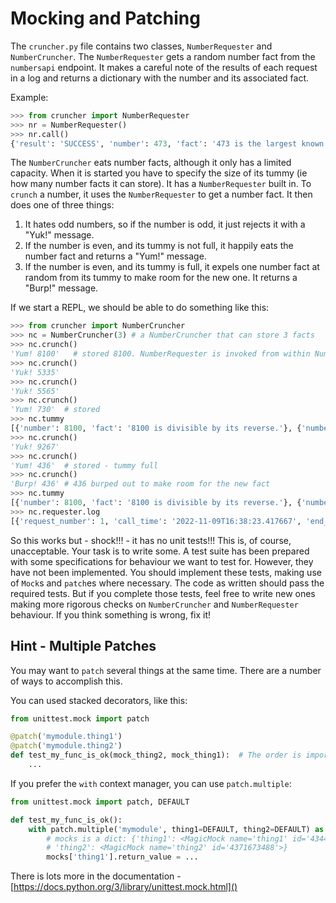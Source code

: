 # Mocking and Patching

The `cruncher.py` file contains two classes, `NumberRequester` and `NumberCruncher`. The `NumberRequester` gets a random number fact from the `numbersapi` endpoint. It makes a careful note of the results of each request in a log and returns a dictionary with the number and its associated fact.

Example:
```python
>>> from cruncher import NumberRequester
>>> nr = NumberRequester()
>>> nr.call()
{'result': 'SUCCESS', 'number': 473, 'fact': '473 is the largest known number whose square and 4^{th} power use different digits.'}
```

The `NumberCruncher` eats number facts, although it only has a limited capacity. When it is started you have to specify the size of its tummy (ie how many number facts it can store). It has a `NumberRequester` built in. To `crunch` a number, it uses the `NumberRequester` to get a number fact. It then does one of three things:
1. It hates odd numbers, so if the number is odd, it just rejects it with a "Yuk!" message.
1. If the number is even, and its tummy is not full, it happily eats the number fact and returns a "Yum!" message.
1. If the number is even, and its tummy is full, it expels one number fact at random from its tummy to make room for the new one. It returns a "Burp!" message.

If we start a REPL, we should be able to do something like this:
```python
>>> from cruncher import NumberCruncher
>>> nc = NumberCruncher(3) # a NumberCruncher that can store 3 facts
>>> nc.crunch()
'Yum! 8100'   # stored 8100. NumberRequester is invoked from within NumberCruncher
>>> nc.crunch()
'Yuk! 5335'
>>> nc.crunch()
'Yuk! 5565'
>>> nc.crunch()
'Yum! 730'  # stored
>>> nc.tummy
[{'number': 8100, 'fact': '8100 is divisible by its reverse.'}, {'number': 730, 'fact': '730 is the number of connected bipartite graphs with 9 vertices.'}]
>>> nc.crunch()
'Yuk! 9267'
>>> nc.crunch()
'Yum! 436'  # stored - tummy full
>>> nc.crunch()
'Burp! 436' # 436 burped out to make room for the new fact
>>> nc.tummy
[{'number': 8100, 'fact': '8100 is divisible by its reverse.'}, {'number': 730, 'fact': '730 is the number of connected bipartite graphs with 9 vertices.'}, {'number': 5624, 'fact': '5624 is the number of binary 5×5 matrices up to permutations of rows and columns.'}]
>>> nc.requester.log
[{'request_number': 1, 'call_time': '2022-11-09T16:38:23.417667', 'end_point': 'http://numbersapi.com/random/math', 'result': 'SUCCESS', 'number': 8100}, {'request_number': 2, 'call_time': '2022-11-09T16:38:26.111704', 'end_point': 'http://numbersapi.com/random/math', 'result': 'SUCCESS', 'number': 5335}, {'request_number': 3, 'call_time': '2022-11-09T16:38:31.689280', 'end_point': 'http://numbersapi.com/random/math', 'result': 'SUCCESS', 'number': 5565}, {'request_number': 4, 'call_time': '2022-11-09T16:38:37.810081', 'end_point': 'http://numbersapi.com/random/math', 'result': 'SUCCESS', 'number': 730}, {'request_number': 5, 'call_time': '2022-11-09T16:38:52.720854', 'end_point': 'http://numbersapi.com/random/math', 'result': 'SUCCESS', 'number': 9267}, {'request_number': 6, 'call_time': '2022-11-09T16:38:55.040040', 'end_point': 'http://numbersapi.com/random/math', 'result': 'SUCCESS', 'number': 436}, {'request_number': 7, 'call_time': '2022-11-09T16:39:07.712827', 'end_point': 'http://numbersapi.com/random/math', 'result': 'SUCCESS', 'number': 5624}]
```

So this works but - shock!!! - it has no unit tests!!! This is, of course, unacceptable. Your task is to write some. A test suite has been prepared with some specifications for behaviour we want to test for. However, they have not been implemented. You should implement these tests, making use of `Mock`s and `patch`es where necessary. The code as written should pass the required tests. But if you complete those tests, feel free to write new ones making more rigorous checks on `NumberCruncher` and `NumberRequester` behaviour. If you think something is wrong, fix it!

## Hint - Multiple Patches
You may want to `patch` several things at the same time. There are a number of ways to accomplish this.

You can used stacked decorators, like this:
```python
from unittest.mock import patch

@patch('mymodule.thing1')
@patch('mymodule.thing2')
def test_my_func_is_ok(mock_thing2, mock_thing1):  # The order is important!! The decorators work from the bottom up!
    ...
```

If you prefer the `with` context manager, you can use `patch.multiple`:
```python
from unittest.mock import patch, DEFAULT

def test_my_func_is_ok():
    with patch.multiple('mymodule', thing1=DEFAULT, thing2=DEFAULT) as mocks:
        # mocks is a dict: {'thing1': <MagicMock name='thing1' id='4344484896'>, 
        # 'thing2': <MagicMock name='thing2' id='4371673488'>}
        mocks['thing1'].return_value = ...
```

There is lots more in the documentation - [https://docs.python.org/3/library/unittest.mock.html]()